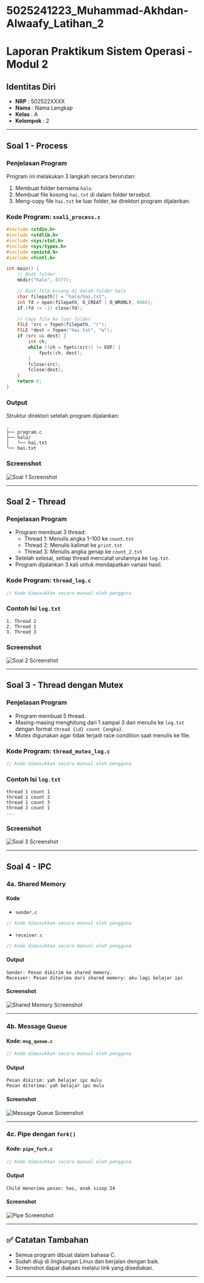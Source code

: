 # 5025241223_Muhammad-Akhdan-Alwaafy_Latihan_2

# Laporan Praktikum Sistem Operasi - Modul 2

## Identitas Diri

- **NRP**    : 502522XXXX  
- **Nama**   : Nama Lengkap  
- **Kelas**  : A  
- **Kelompok** : 2  

---

## Soal 1 - Process

### Penjelasan Program
Program ini melakukan 3 langkah secara berurutan:
1. Membuat folder bernama `halo`.
2. Membuat file kosong `hai.txt` di dalam folder tersebut.
3. Meng-copy file `hai.txt` ke luar folder, ke direktori program dijalankan.

### Kode Program: `soal1_process.c`

```c
#include <stdio.h>
#include <stdlib.h>
#include <sys/stat.h>
#include <sys/types.h>
#include <unistd.h>
#include <fcntl.h>

int main() {
    // Buat folder
    mkdir("halo", 0777);

    // Buat file kosong di dalam folder halo
    char filepath[] = "halo/hai.txt";
    int fd = open(filepath, O_CREAT | O_WRONLY, 0666);
    if (fd != -1) close(fd);

    // Copy file ke luar folder
    FILE *src = fopen(filepath, "r");
    FILE *dest = fopen("hai.txt", "w");
    if (src && dest) {
        int ch;
        while ((ch = fgetc(src)) != EOF) {
            fputc(ch, dest);
        }
        fclose(src);
        fclose(dest);
    }
    return 0;
}
```

### Output
Struktur direktori setelah program dijalankan:

```
.
├── program.c
├── halo/
│   └── hai.txt
└── hai.txt
```

### Screenshot
![Soal 1 Screenshot](https://link-screenshot.com/soal1.png)

---

## Soal 2 - Thread

### Penjelasan Program
- Program membuat 3 thread:
  - Thread 1: Menulis angka 1–100 ke `count.txt`
  - Thread 2: Menulis kalimat ke `print.txt`
  - Thread 3: Menulis angka genap ke `count_2.txt`
- Setelah selesai, setiap thread mencatat urutannya ke `log.txt`.
- Program dijalankan 3 kali untuk mendapatkan variasi hasil.

### Kode Program: `thread_log.c`

```c
// Kode dimasukkan secara manual oleh pengguna
```

### Contoh Isi `log.txt`
```
1. Thread 2
2. Thread 1
3. Thread 3
```

### Screenshot
![Soal 2 Screenshot](https://link-screenshot.com/soal2.png)

---

## Soal 3 - Thread dengan Mutex

### Penjelasan Program
- Program membuat 5 thread.
- Masing-masing menghitung dari 1 sampai 3 dan menulis ke `log.txt` dengan format `thread {id} count {angka}`.
- Mutex digunakan agar tidak terjadi race condition saat menulis ke file.

### Kode Program: `thread_mutex_log.c`

```c
// Kode dimasukkan secara manual oleh pengguna
```

### Contoh Isi `log.txt`
```
thread 1 count 1
thread 1 count 2
thread 1 count 3
thread 2 count 1
...
```

### Screenshot
![Soal 3 Screenshot](https://link-screenshot.com/soal3.png)

---

## Soal 4 - IPC

### 4a. Shared Memory

#### Kode
- `sender.c`
```c
// Kode dimasukkan secara manual oleh pengguna
```
- `receiver.c`
```c
// Kode dimasukkan secara manual oleh pengguna
```

#### Output
```
Sender: Pesan dikirim ke shared memory.
Receiver: Pesan diterima dari shared memory: aku lagi belajar ipc
```

#### Screenshot
![Shared Memory Screenshot](https://link-screenshot.com/shm.png)

---

### 4b. Message Queue

#### Kode: `msg_queue.c`
```c
// Kode dimasukkan secara manual oleh pengguna
```

#### Output
```
Pesan dikirim: yah belajar ipc mulu
Pesan diterima: yah belajar ipc mulu
```

#### Screenshot
![Message Queue Screenshot](https://link-screenshot.com/queue.png)

---

### 4c. Pipe dengan `fork()`

#### Kode: `pipe_fork.c`
```c
// Kode dimasukkan secara manual oleh pengguna
```

#### Output
```
Child menerima pesan: hai, anak sisop 24
```

#### Screenshot
![Pipe Screenshot](https://link-screenshot.com/pipe.png)

---

## ✅ Catatan Tambahan
- Semua program dibuat dalam bahasa C.
- Sudah diuji di lingkungan Linux dan berjalan dengan baik.
- Screenshot dapat diakses melalui link yang disediakan.

---
